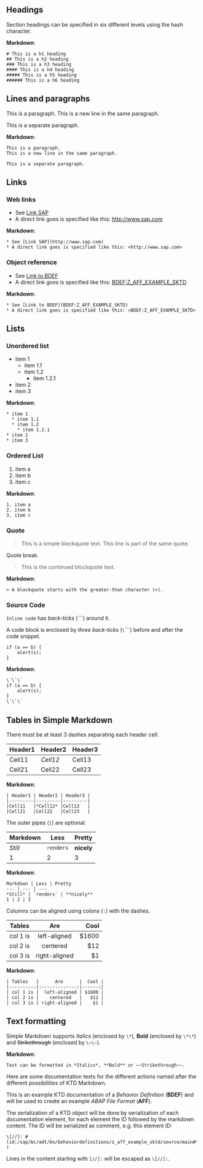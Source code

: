[//]: # (id:/sap/bc/adt/bo/behaviordefinitions/z_aff_example_sktd/source/main#type=BDEF/BAC;name=z_aff_example_sktd.headings )

## Headings
 
Section headings can be specified in six different levels using the hash character.
 
**Markdown**:
```
# This is a h1 heading
## This is a h2 heading
### This is a h3 heading
#### This is a h4 heading
##### This is a h5 heading
###### This is a h6 heading
```


[//]: # (id:/sap/bc/adt/bo/behaviordefinitions/z_aff_example_sktd/source/main#type=BDEF/BAC;name=z_aff_example_sktd.headings )



[//]: # (id:/sap/bc/adt/bo/behaviordefinitions/z_aff_example_sktd/source/main#type=BDEF/BAC;name=z_aff_example_sktd.linesAndParagraphs )

## Lines and paragraphs
 
This is a paragraph.
This is a new line in the same paragraph.
 
This is a separate paragraph.
 
**Markdown**:
```
This is a paragraph.
This is a new line in the same paragraph.
 
This is a separate paragraph.
```

[//]: # (id:/sap/bc/adt/bo/behaviordefinitions/z_aff_example_sktd/source/main#type=BDEF/BAC;name=z_aff_example_sktd.linesAndParagraphs )



[//]: # (id:/sap/bc/adt/bo/behaviordefinitions/z_aff_example_sktd/source/main#type=BDEF/BAC;name=z_aff_example_sktd.links )

## Links

### Web links

* See [Link SAP](https://www.sap.com)
* A direct link goes is specified like this: <http://www.sap.com>
 
**Markdown**:
```
* See [Link SAP](http://www.sap.com)
* A direct link goes is specified like this: <http://www.sap.com>
```

### Object reference

* See [Link to BDEF](BDEF:Z_AFF_EXAMPLE_SKTD)
* A direct link goes is specified like this: <BDEF:Z_AFF_EXAMPLE_SKTD>
 
**Markdown**:
```
* See [Link to BDEF](BDEF:Z_AFF_EXAMPLE_SKTD)
* A direct link goes is specified like this: <BDEF:Z_AFF_EXAMPLE_SKTD>
```

[//]: # (id:/sap/bc/adt/bo/behaviordefinitions/z_aff_example_sktd/source/main#type=BDEF/BAC;name=z_aff_example_sktd.links )



[//]: # (id:/sap/bc/adt/bo/behaviordefinitions/z_aff_example_sktd/source/main#type=BDEF/BAC;name=z_aff_example_sktd.lists )

## Lists
 
### Unordered list
 
* item 1
  * item 1.1
  * item 1.2
    * item 1.2.1
* item 2
* item 3
 
**Markdown**:
```
* item 1
  * item 1.1
  * item 1.2
    * item 1.2.1
* item 2
* item 3
```
 
### Ordered List
 
1. item a
2. item b
3. item c
 
**Markdown**:
```
1. item a
2. item b
3. item c
```
 

[//]: # (id:/sap/bc/adt/bo/behaviordefinitions/z_aff_example_sktd/source/main#type=BDEF/BAC;name=z_aff_example_sktd.lists )



[//]: # (id:/sap/bc/adt/bo/behaviordefinitions/z_aff_example_sktd/source/main#type=BDEF/BAC;name=z_aff_example_sktd.quote )

### Quote
 
> This is a simple blockquote text.
> This line is part of the same quote.
 
Quote break.
 
> This is the continued blockquote text. 
 
**Markdown**:
```
> A blockquote starts with the greater-than character (>).
```
 

[//]: # (id:/sap/bc/adt/bo/behaviordefinitions/z_aff_example_sktd/source/main#type=BDEF/BAC;name=z_aff_example_sktd.quote )



[//]: # (id:/sap/bc/adt/bo/behaviordefinitions/z_aff_example_sktd/source/main#type=BDEF/BAC;name=z_aff_example_sktd.sourceCode )

### Source Code
 
`Inline code` has *back-ticks* (`\``) around it.
 
A code block is enclosed by *three back-ticks* (`\`\`\``) before and after the code snippet.
 
```
if (a == b) {
    alert(s);
}
```
 
**Markdown**:
```
\`\`\`
if (a == b) {
    alert(s);
}
\`\`\`
```

[//]: # (id:/sap/bc/adt/bo/behaviordefinitions/z_aff_example_sktd/source/main#type=BDEF/BAC;name=z_aff_example_sktd.sourceCode )



[//]: # (id:/sap/bc/adt/bo/behaviordefinitions/z_aff_example_sktd/source/main#type=BDEF/BAC;name=z_aff_example_sktd.table )

## Tables in Simple Markdown
 
There must be at least 3 dashes separating each header cell.
 
| Header1 | Header2 | Header3 |
|---------|---------|---------|
|Cell11   |*Cell12* |Cell13   |
|Cell21   |Cell22   |Cell23   |
 
**Markdown**:
```
| Header1 | Header2 | Header3 |
|---------|---------|---------|
|Cell11   |*Cell12* |Cell13   |
|Cell21   |Cell22   |Cell23   |
```
 
The outer pipes (`|`) are optional.
 
Markdown | Less | Pretty
--- | --- | ---
*Still* | `renders` | **nicely**
1 | 2 | 3
 
**Markdown**:
```
Markdown | Less | Pretty
--- | --- | ---
*Still* | `renders` | **nicely**
1 | 2 | 3
```
 
Columns can be aligned using colons (`:`) with the dashes.
 
| Tables   |      Are      |  Cool |
|----------|:-------------:|------:|
| col 1 is |  left-aligned | $1600 |
| col 2 is |    centered   |   $12 |
| col 3 is | right-aligned |    $1 |
 
**Markdown**:
```
| Tables   |      Are      |  Cool |
|----------|:-------------:|------:|
| col 1 is |  left-aligned | $1600 |
| col 2 is |    centered   |   $12 |
| col 3 is | right-aligned |    $1 |
```
 

[//]: # (id:/sap/bc/adt/bo/behaviordefinitions/z_aff_example_sktd/source/main#type=BDEF/BAC;name=z_aff_example_sktd.table )



[//]: # (id:/sap/bc/adt/bo/behaviordefinitions/z_aff_example_sktd/source/main#type=BDEF/BAC;name=z_aff_example_sktd.textFormatting )

## Text formatting
 
Simple Markdown supports *Italics* (enclosed by `\*`), **Bold** (enclosed by `\*\*`) and ~~Strikethrough~~ (enclosed by `\~\~`).
 
**Markdown**:
```
Text can be formatted in *Italics*, **Bold** or ~~Strikethrough~~.
```


[//]: # (id:/sap/bc/adt/bo/behaviordefinitions/z_aff_example_sktd/source/main#type=BDEF/BAC;name=z_aff_example_sktd.textFormatting )



[//]: # (id:/sap/bc/adt/bo/behaviordefinitions/z_aff_example_sktd/source/main#type=BDEF/BAE;name=z_aff_example_sktd )

Here are some documentation texts for the different actions named after the different possibilities of KTD Markdown. 

[//]: # (id:/sap/bc/adt/bo/behaviordefinitions/z_aff_example_sktd/source/main#type=BDEF/BAE;name=z_aff_example_sktd )



[//]: # (id:[z_aff_example_sktd] )

This is an example KTD documentation of a *Behavior Definition* (**BDEF**) and will be used to create an example *ABAP File Format* (**AFF**).

The serialization of a KTD object will be done by serialization of each documentation element, for each element the ID followed by the markdown content. The ID will be serialized as comment, e.g. this element ID:

```
\[//]: # (id:/sap/bc/adt/bo/behaviordefinitions/z_aff_example_sktd/source/main#type=BDEF/BAC;name=z_aff_example_sktd.headings )
```

Lines in the content starting with `[//]:` will be escaped as `\[//]:`.
